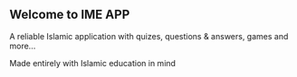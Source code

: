 ## Welcome to IME APP

A reliable Islamic application with quizes, questions & answers, games and more...

Made entirely with Islamic education in mind 
